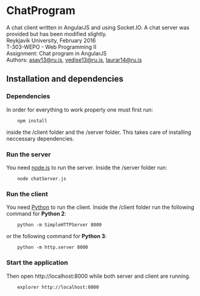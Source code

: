 # ChatProgram
A chat client written in AngularJS and using Socket.IO. A chat server was provided but has been modified slightly.<br>
Reykjavík University, February 2016<br>
T-303-WEPO - Web Programming II<br>
Assignment: Chat program in AngularJS<br>
Authors: asav13@ru.is, vedise13@ru.is, laurar14@ru.is
## Installation and dependencies
### Dependencies

In order for everything to work properly one must first run:
```
	npm install
```
inside the /client folder and the /server folder. This takes care of installing neccessary dependencies.

### Run the server
You need <a href="https://nodejs.org/en/download/">node.js</a> to run the server. Inside the /server folder run:
```
	node chatServer.js
```

### Run the client
You need <a href="https://www.python.org/downloads/">Python</a> to run the client. Inside the /client folder run the following command for  <b>Python 2</b>:
```
	python -m SimpleHTTPServer 8000
```
or the following command for <b>Python 3</b>:
```
	python -m http.server 8000
```

### Start the application
Then open http://localhost:8000 while both server and client are running.
```
	explorer http://localhost:8000
```

